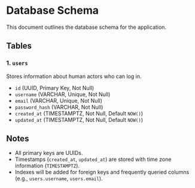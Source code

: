 # Database Schema

This document outlines the database schema for the application.

## Tables

### 1. `users`

Stores information about human actors who can log in.

- `id` (UUID, Primary Key, Not Null)
- `username` (VARCHAR, Unique, Not Null)
- `email` (VARCHAR, Unique, Not Null)
- `password_hash` (VARCHAR, Not Null)
- `created_at` (TIMESTAMPTZ, Not Null, Default `NOW()`)
- `updated_at` (TIMESTAMPTZ, Not Null, Default `NOW()`)

## Notes

- All primary keys are UUIDs.
- Timestamps (`created_at`, `updated_at`) are stored with time zone information (`TIMESTAMPTZ`).
- Indexes will be added for foreign keys and frequently queried columns (e.g., `users.username`, `users.email`).
